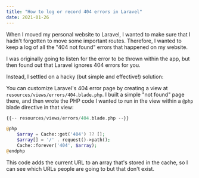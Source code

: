 ```yaml
---
title: "How to log or record 404 errors in Laravel"
date: 2021-01-26
---
```

When I moved my personal website to Laravel, I wanted to make sure that I hadn't forgotten to move some important routes. Therefore, I wanted to keep a log of all the "404 not found" errors that happened on my website.

I was originally going to listen for the error to be thrown within the app, but then found out that Laravel ignores 404 errors for you.

Instead, I settled on a hacky (but simple and effective!) solution:

You can customize Laravel's 404 error page by creating a view at `resources/views/errors/404.blade.php`. I built a simple "not found" page there, and then wrote the PHP code I wanted to run in the view within a `@php` blade directive in that view:

```php
{{-- resources/views/errors/404.blade.php --}}

@php
    $array = Cache::get('404') ?? [];
    $array[] = '/' . request()->path();
    Cache::forever('404', $array);
@endphp
```

This code adds the current URL to an array that's stored in the cache, so I can see which URLs people are going to but that don't exist.
